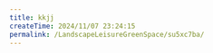 ```yaml
---
title: kkjj
createTime: 2024/11/07 23:24:15
permalink: /LandscapeLeisureGreenSpace/su5xc7ba/
---
```

